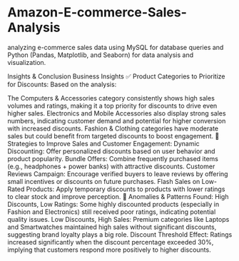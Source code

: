 # Amazon-E-commerce-Sales-Analysis
analyzing e-commerce sales data using MySQL for  database queries and Python (Pandas, Matplotlib, and Seaborn) for data analysis and  visualization.

Insights & Conclusion
Business Insights
✅ Product Categories to Prioritize for Discounts:
Based on the analysis:

The Computers & Accessories category consistently shows high sales volumes and ratings, making it a top priority for discounts to drive even higher sales.
Electronics and Mobile Accessories also display strong sales numbers, indicating customer demand and potential for higher conversion with increased discounts.
Fashion & Clothing categories have moderate sales but could benefit from targeted discounts to boost engagement.
🔑 Strategies to Improve Sales and Customer Engagement:
Dynamic Discounting: Offer personalized discounts based on user behavior and product popularity.
Bundle Offers: Combine frequently purchased items (e.g., headphones + power banks) with attractive discounts.
Customer Reviews Campaign: Encourage verified buyers to leave reviews by offering small incentives or discounts on future purchases.
Flash Sales on Low-Rated Products: Apply temporary discounts to products with lower ratings to clear stock and improve perception.
📌 Anomalies & Patterns Found:
High Discounts, Low Ratings: Some highly discounted products (especially in Fashion and Electronics) still received poor ratings, indicating potential quality issues.
Low Discounts, High Sales: Premium categories like Laptops and Smartwatches maintained high sales without significant discounts, suggesting brand loyalty plays a big role.
Discount Threshold Effect: Ratings increased significantly when the discount percentage exceeded 30%, implying that customers respond more positively to higher discounts.
